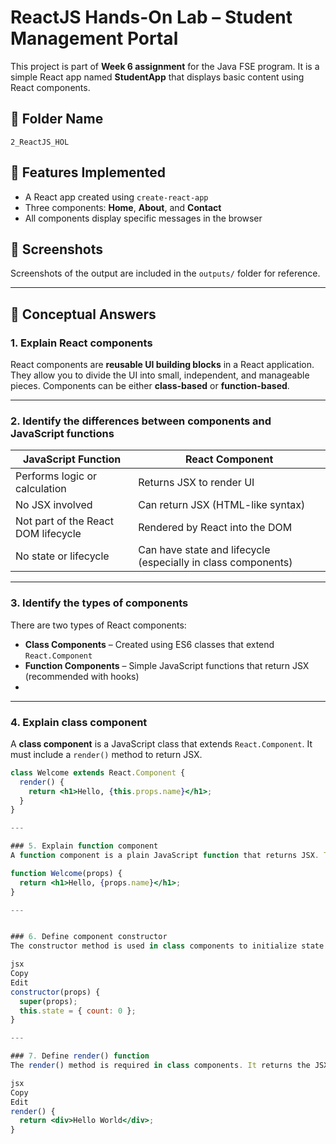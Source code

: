 # ReactJS Hands-On Lab – Student Management Portal

This project is part of **Week 6 assignment** for the Java FSE program. It is a simple React app named **StudentApp** that displays basic content using React components.

## 📁 Folder Name
`2_ReactJS_HOL`

## 🔧 Features Implemented
- A React app created using `create-react-app`
- Three components: **Home**, **About**, and **Contact**
- All components display specific messages in the browser

## 📸 Screenshots
Screenshots of the output are included in the `outputs/` folder for reference.

---

## 📘 Conceptual Answers

### 1. Explain React components
React components are **reusable UI building blocks** in a React application. They allow you to divide the UI into small, independent, and manageable pieces. Components can be either **class-based** or **function-based**.

---

### 2. Identify the differences between components and JavaScript functions

| JavaScript Function                        | React Component                              |
|-------------------------------------------|----------------------------------------------|
| Performs logic or calculation             | Returns JSX to render UI                     |
| No JSX involved                            | Can return JSX (HTML-like syntax)            |
| Not part of the React DOM lifecycle        | Rendered by React into the DOM               |
| No state or lifecycle                      | Can have state and lifecycle (especially in class components) |

---

### 3. Identify the types of components
There are two types of React components:
- **Class Components** – Created using ES6 classes that extend `React.Component`
- **Function Components** – Simple JavaScript functions that return JSX (recommended with hooks)
- 
---

### 4. Explain class component
A **class component** is a JavaScript class that extends `React.Component`. It must include a `render()` method to return JSX.

```jsx
class Welcome extends React.Component {
  render() {
    return <h1>Hello, {this.props.name}</h1>;
  }
}

---

### 5. Explain function component
A function component is a plain JavaScript function that returns JSX. These are simpler and more commonly used in modern React with hooks.

function Welcome(props) {
  return <h1>Hello, {props.name}</h1>;
}

---


### 6. Define component constructor
The constructor method is used in class components to initialize state and bind methods.

jsx
Copy
Edit
constructor(props) {
  super(props);
  this.state = { count: 0 };
}

---

### 7. Define render() function
The render() method is required in class components. It returns the JSX that React will render to the DOM.

jsx
Copy
Edit
render() {
  return <div>Hello World</div>;
}
